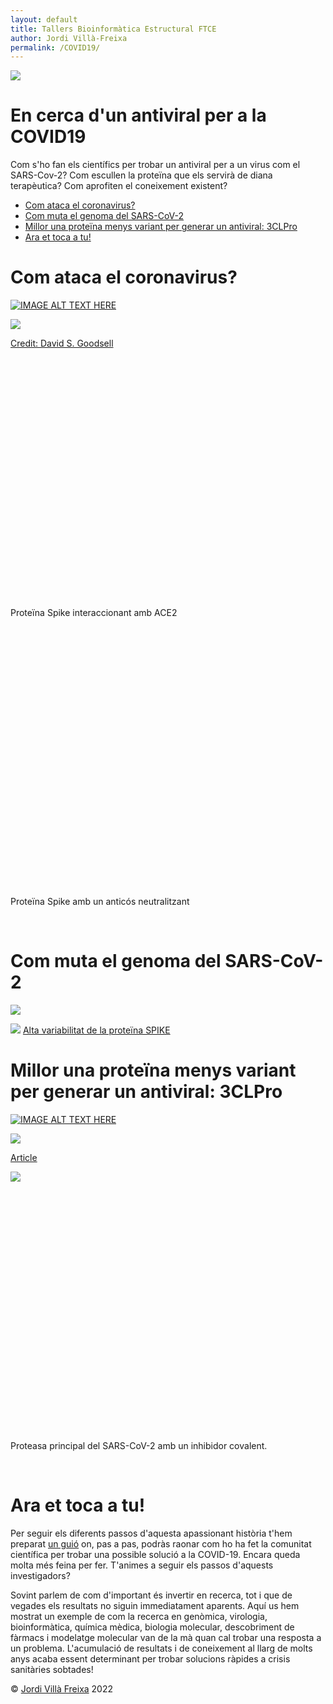 ```yaml
---
layout: default
title: Tallers Bioinformàtica Estructural FTCE
author: Jordi Villà-Freixa
permalink: /COVID19/
---
```

 <head>
    <meta charset="utf-8">
    <title>{{ page.title }}</title>
<script src="https://cdn.jsdelivr.net/npm/babel-polyfill/dist/polyfill.min.js"></script>
    <!-- Web component polyfill (only loads what it needs) -->
<script src="https://cdn.jsdelivr.net/npm/@webcomponents/webcomponentsjs/webcomponents-lite.js" charset="utf-8"></script>
    <!-- Required to polyfill modern browsers as code is ES5 for IE... -->
<script src="https://cdn.jsdelivr.net/npm/@webcomponents/webcomponentsjs/custom-elements-es5-adapter.js" charset="utf-8"></script>

<link rel="stylesheet" type="text/css" href="https://www.ebi.ac.uk/pdbe/pdb-component-library/css/pdbe-molstar-1.2.1.css">
<script type="text/javascript" src="https://www.ebi.ac.uk/pdbe/pdb-component-library/js/pdbe-molstar-component-1.2.1.js"></script>
<style>
        #myViewer{
          float:none;
          width:400px;
          height:400px;
          position:relative;
        }
    </style>
  </head>



![](../figures/FCTE.png)

<h1>En cerca d'un antiviral per a la COVID19</h1>


Com s'ho fan els científics per trobar un antiviral per a un virus com el SARS-Cov-2? Com escullen la proteïna que els servirà de diana terapèutica? Com aprofiten el coneixement existent?

- [Com ataca el coronavirus?](#com-ataca-el-coronavirus)
- [Com muta el genoma del SARS-CoV-2](#com-muta-el-genoma-del-sars-cov-2)
- [Millor una proteïna menys variant per generar un antiviral: 3CLPro](#millor-una-proteïna-menys-variant-per-generar-un-antiviral-3clpro)
- [Ara et toca a tu!](#ara-et-toca-a-tu)

# Com ataca el coronavirus?

[![IMAGE ALT TEXT HERE](https://img.youtube.com/vi/5DGwOJXSxqg/0.jpg)](https://youtu.be/5DGwOJXSxqg?t=42)


![](./figures/sars-cov-2-fusion.png)

[Credit: David S. Goodsell](https://pdb101.rcsb.org/sci-art/goodsell-gallery/sars-cov-2-fusion)

<p>
<div id="myViewer">
<pdbe-molstar id="pdbeMolstarComponent" molecule-id="7df4" hide-controls="false"></pdbe-molstar>
</div>
Proteïna Spike interaccionant amb ACE2
</p>
<br>  

<p>
<div id="myViewer">
<pdbe-molstar id="pdbeMolstarComponent" molecule-id="6wpt" hide-controls="false"></pdbe-molstar>
</div>
Proteïna Spike amb un anticós neutralitzant
</p>
<br>  

# Com muta el genoma del SARS-CoV-2
![](./figures/genome-illustr-2021-update2.png)

![](./figures/variabilitatOmicron.png)
[Alta variabilitat de la proteïna SPIKE](https://covdb.stanford.edu/variants/omicron_ba_1_3/)

# Millor una proteïna menys variant per generar un antiviral: 3CLPro

[![IMAGE ALT TEXT HERE](https://img.youtube.com/vi/WQzjXHKBSY8/0.jpg)](https://youtu.be/WQzjXHKBSY8)

![](./figures/44_2022_2951_Fig1_HTML.png)

[Article](https://link-springer-com.biblioremot.uvic.cat/article/10.1007/s00044-022-02951-6)

![](./figures/MSA_variants_Mpro.png)


<p>
<div id="myViewer">
<pdbe-molstar id="pdbeMolstarComponent" molecule-id="6yb7" hide-controls="false"></pdbe-molstar>
</div>
Proteasa principal del SARS-CoV-2 amb un inhibidor covalent.
</p>
<br>  

# Ara et toca a tu!

Per seguir els diferents passos d'aquesta apassionant història t'hem preparat [un guió](https://jordivillafreixa.github.io/Proteines/GuioCOVID19/) on, pas a pas, podràs raonar com ho ha fet la comunitat científica per trobar una possible solució a la COVID-19. Encara queda molta més feina per fer. T'animes a seguir els passos d'aquests investigadors?

Sovint parlem de com d'important és invertir en recerca, tot i que de vegades els resultats no siguin immediatament aparents. Aquí us hem mostrat un exemple de com la recerca en genòmica, virologia, bioinformàtica, química mèdica, biologia molecular, descobriment de fàrmacs i modelatge molecular van de la mà quan cal trobar una resposta a un problema. L'acumulació de resultats i de coneixement al llarg de molts anys acaba essent determinant per trobar solucions ràpides a crisis sanitàries sobtades!


&copy; [Jordi Villà Freixa](https://mon.uvic.cat/cbbl/members/) 2022